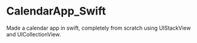 # CalendarApp_Swift
Made a calendar app in swift, completely from scratch using UIStackView and UICollectionView.
